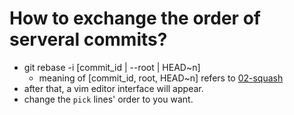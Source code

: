 # How to exchange the order of serveral commits?

- git rebase -i [commit_id | --root | HEAD~n]
  - meaning of [commit_id, root, HEAD~n] refers to [02-squash](./02-squash-multiple-commits.md)
- after that, a vim editor interface will appear.
- change the `pick` lines' order to you want.